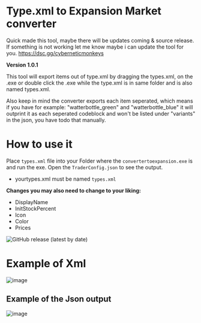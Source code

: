# Type.xml to Expansion Market converter


Quick made this tool, maybe there will be updates coming & source release.
If something is not working let me know maybe i can update the tool for you.
https://dsc.gg/cyberneticmonkeys

**Version 1.0.1**

This tool will export items out of type.xml by dragging the types.xml, on the .exe or double click the .exe while the type.xml is in same folder and is also named types.xml.

Also keep in mind the converter exports each item seperated, which means if you have for example: "watterbottle_green" and "watterbottle_blue" it will outprint it as each seperated codeblock and won't be listed under "variants" in the json, you have todo that manually.

# How to use it
Place `types.xml` file into your Folder where the `convertertoexpansion.exe` is and run the exe. Open the `TraderConfig.json` to see the output.

* yourtypes.xml must be named `types.xml`


**Changes you may also need to change to your liking:**

* DisplayName
* InitStockPercent
* Icon
* Color 
* Prices

![GitHub release (latest by date)](https://img.shields.io/github/downloads/Ninjin89/typexmltoexpansionmarket/latest/total?style=flat-square)
# Example of Xml

![image](https://user-images.githubusercontent.com/25750563/160250408-d90d7120-e276-4668-99f1-e5503b0db9a3.png)

		
## Example of the Json output
![image](https://user-images.githubusercontent.com/25750563/160250390-6f95d0b2-e081-4391-8f75-a9945d3bf9c0.png)



